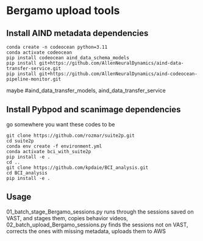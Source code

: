 # Bergamo upload tools

## Install AIND metadata dependencies
```
conda create -n codeocean python=3.11
conda activate codeocean
pip install codeocean aind_data_schema_models
pip install git+https://github.com/AllenNeuralDynamics/aind-data-transfer-service.git
pip install git+https://github.com/AllenNeuralDynamics/aind-codeocean-pipeline-monitor.git
```
maybe
#aind_data_transfer_models, aind_data_transfer_service

## Install Pybpod and scanimage dependencies
go somewhere you want these codes to be
```
git clone https://github.com/rozmar/suite2p.git
cd suite2p
conda env create -f environment.yml
conda activate bci_with_suite2p
pip install -e .
cd ..
git clone https://github.com/kpdaie/BCI_analysis.git
cd BCI_analysis
pip install -e .
```


## Usage

01_batch_stage_Bergamo_sessions.py runs through the sessions saved on VAST, and stages them, copies behavior videos, 
02_batch_upload_Bergamo_sessions.py finds the sessions not on VAST, corrects the ones with missing metadata, uploads them to AWS
